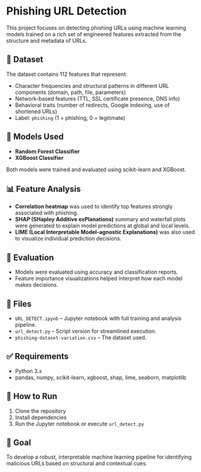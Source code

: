 # Phishing URL Detection

This project focuses on detecting phishing URLs using machine learning models trained on a rich set of engineered features extracted from the structure and metadata of URLs.

## 📁 Dataset
The dataset contains 112 features that represent:
- Character frequencies and structural patterns in different URL components (domain, path, file, parameters)
- Network-based features (TTL, SSL certificate presence, DNS info)
- Behavioral traits (number of redirects, Google indexing, use of shortened URLs)
- Label: `phishing` (1 = phishing, 0 = legitimate)

## 🧠 Models Used
- **Random Forest Classifier**
- **XGBoost Classifier**

Both models were trained and evaluated using scikit-learn and XGBoost.

## 📊 Feature Analysis
- **Correlation heatmap** was used to identify top features strongly associated with phishing.
- **SHAP (SHapley Additive exPlanations)** summary and waterfall plots were generated to explain model predictions at global and local levels.
- **LIME (Local Interpretable Model-agnostic Explanations)** was also used to visualize individual prediction decisions.

## 🧪 Evaluation
- Models were evaluated using accuracy and classification reports.
- Feature importance visualizations helped interpret how each model makes decisions.

## 📂 Files
- `URL_DETECT.ipynb` – Jupyter notebook with full training and analysis pipeline.
- `url_detect.py` – Script version for streamlined execution.
- `phishing-dataset-variation.csv` – The dataset used.

## ✅ Requirements
- Python 3.x
- pandas, numpy, scikit-learn, xgboost, shap, lime, seaborn, matplotlib

## 🚀 How to Run
1. Clone the repository
2. Install dependencies
3. Run the Jupyter notebook or execute `url_detect.py`

## 📌 Goal
To develop a robust, interpretable machine learning pipeline for identifying malicious URLs based on structural and contextual cues.
